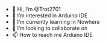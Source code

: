 - 👋 Hi, I’m @Trot2701
- 👀 I’m interested in Arduino IDE
- 🌱 I’m currently learning in Nowhere
- 💞️ I’m looking to collaborate on 
- 📫 How to reach me Arduino IDE

<!---
Trot2701/Trot2701 is a ✨ special ✨ repository because its `README.md` (this file) appears on your GitHub profile.
You can click the Preview link to take a look at your changes.
--->
